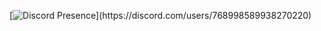 [![Discord Presence](https://lanyard-profile-readme.vercel.app/api/768998589938270220?theme=light&bg=ffffff&animated=false&hideDiscrim=true&borderRadius=30px&idleMessage=Fazendo%20Alguma%20Coisa.)](https://discord.com/users/768998589938270220)
